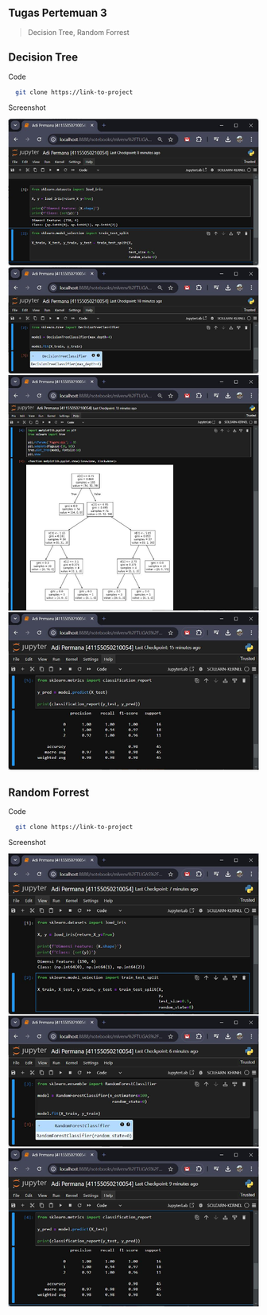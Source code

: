 ## Tugas Pertemuan 3
> Decision Tree, Random Forrest

## Decision Tree
Code

```bash
  git clone https://link-to-project
```
Screenshot

![Screenshot](https://github.com/anamrepida/MachineLearning/blob/main/Tugas%20Pertemuan%203/img/01.png)
![Screenshot](https://github.com/anamrepida/MachineLearning/blob/main/Tugas%20Pertemuan%203/img/02.png)
![Screenshot](https://github.com/anamrepida/MachineLearning/blob/main/Tugas%20Pertemuan%203/img/03.png)
![Screenshot](https://github.com/anamrepida/MachineLearning/blob/main/Tugas%20Pertemuan%203/img/04.png)

## Random Forrest
Code

```bash
  git clone https://link-to-project
```
Screenshot

![Screenshot](https://github.com/anamrepida/MachineLearning/blob/main/Tugas%20Pertemuan%203/img/05.png)
![Screenshot](https://github.com/anamrepida/MachineLearning/blob/main/Tugas%20Pertemuan%203/img/06.png)
![Screenshot](https://github.com/anamrepida/MachineLearning/blob/main/Tugas%20Pertemuan%203/img/07.png)